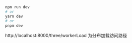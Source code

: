 ```bash
npm run dev
# or
yarn dev
# or
pnpm dev
```

http://localhost:8000/three/workerLoad 为分布加载访问路径
